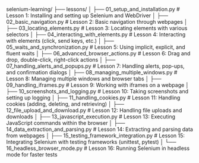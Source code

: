 selenium-learning/
├── lessons/
│   ├── 01_setup_and_installation.py          # Lesson 1: Installing and setting up Selenium and WebDriver
│   ├── 02_basic_navigation.py                # Lesson 2: Basic navigation through webpages
│   ├── 03_locating_elements.py               # Lesson 3: Locating elements with various selectors
│   ├── 04_interacting_with_elements.py       # Lesson 4: Interacting with elements (click, send keys, etc.)
│   ├── 05_waits_and_synchronization.py       # Lesson 5: Using implicit, explicit, and fluent waits
│   ├── 06_advanced_browser_actions.py        # Lesson 6: Drag and drop, double-click, right-click actions
│   ├── 07_handling_alerts_and_popups.py      # Lesson 7: Handling alerts, pop-ups, and confirmation dialogs
│   ├── 08_managing_multiple_windows.py       # Lesson 8: Managing multiple windows and browser tabs
│   ├── 09_handling_iframes.py                # Lesson 9: Working with iframes on a webpage
│   ├── 10_screenshots_and_logging.py         # Lesson 10: Taking screenshots and setting up logging
│   ├── 11_handling_cookies.py                # Lesson 11: Handling cookies (adding, deleting, and retrieving)
│   ├── 12_file_upload_and_download.py        # Lesson 12: Handling file uploads and downloads
│   ├── 13_javascript_execution.py            # Lesson 13: Executing JavaScript commands within the browser
│   ├── 14_data_extraction_and_parsing.py     # Lesson 14: Extracting and parsing data from webpages
│   ├── 15_testing_framework_integration.py   # Lesson 15: Integrating Selenium with testing frameworks (unittest, pytest)
│   └── 16_headless_browser_mode.py           # Lesson 16: Running Selenium in headless mode for faster tests